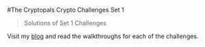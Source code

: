 #The Cryptopals Crypto Challenges Set 1
>Solutions of Set 1 Challenges

Visit my [blog](http://megacolorboy.esy.es) and read the walkthroughs for each of the challenges.
